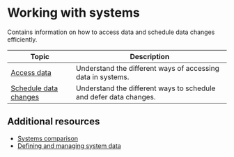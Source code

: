 # Working with systems

Contains information on how to access data and schedule data changes efficiently.

|**Topic**|**Description**|
|---|---|
|[Access data](systems-access-data.md)| Understand the different ways of accessing data in systems.|
|[Schedule data changes](systems-schedule-changes.md)|Understand the different ways to schedule and defer data changes.|

## Additional resources

* [Systems comparison](systems-comparison.md)
* [Defining and managing system data](systems-data.md)
